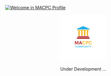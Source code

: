 [//]: # (## Welcome in MACPC GitHub profile 👋)

<a href="https://sites.google.com/view/macpc24"><img src="https://readme-typing-svg.demolab.com?font=Hind&size=40&pause=1000&color=D9C200&background=00A2FF00&center=true&vCenter=true&random=false&width=800&height=100&lines=Welcome+in+MACPC+Github+profile;Problem+Solving+%26+CP+Community;ICPC+student+branch+of+Modern+Academy;ICPC+Modern+Academy+Community" alt="Welcome in MACPC Profile" /></a>
<p align="center"><a href="https://sites.google.com/view/macpc24/home" target="_blank"><img src="https://github.com/ModernAcademyICPC/.github/blob/main/profile/logo.png" width="30%"></a></p>

<center>
Under Development ...
</center>